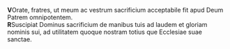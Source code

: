 **V**Orate, fratres, ut meum ac vestrum sacrificium acceptabile fit apud
Deum Patrem omnipotentem.  
**R**Suscipiat Dominus sacrificium de manibus tuis ad laudem et gloriam
nominis sui, ad utilitatem quoque nostram totius que Ecclesiae suae
sanctae.
